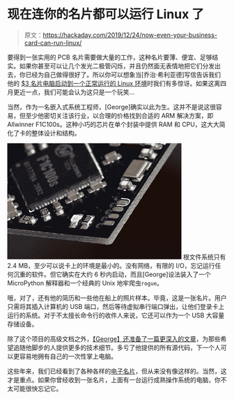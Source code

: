 # 现在连你的名片都可以运行 Linux 了

> 原文：<https://hackaday.com/2019/12/24/now-even-your-business-card-can-run-linux/>

要得到一张实用的 PCB 名片需要做大量的工作，这种名片要薄、便宜、足够结实。如果你甚至可以让几个发光二极管闪烁，并且仍然面无表情地把它们分发出去，你已经为自己做得很好了。所以你可以想象当[乔治·希利亚德]写信告诉我们他的 [$3 名片电脑启动到一个正常运行的 Linux 环境](https://www.thirtythreeforty.net/posts/2019/12/my-business-card-runs-linux/)时我们有多惊讶。如果这离四月更近一点，我们可能会认为这只是一个玩笑…

当然，作为一名嵌入式系统工程师，[George]确实以此为生。这并不是说这很容易，但至少他密切关注该行业，以合理的价格找到合适的 ARM 解决方案，即 Allwinner F1C100s。这种小巧的芯片在单个封装中提供 RAM 和 CPU，这大大简化了卡的整体设计和结构。

[![](img/d2da355549c4007833c0ef7d11352efe.png)](https://hackaday.com/wp-content/uploads/2019/12/linuxcard_detail.jpg) 根文件系统只有 2.4 MB，至少可以说卡上的环境是最小的。没有网络，有限的 I/O，忘记运行任何沉重的软件。但它确实在大约 6 秒内启动，而且[George]设法装入了一个 MicroPython 解释器和一个经典的 Unix 地牢爬虫`rogue`。

哦，对了，还有他的简历和一些他在船上的照片样本。毕竟，这是一张名片。用户只需将其插入计算机的 USB 端口，然后等待虚拟串行端口弹出，让他们登录卡上运行的系统。对于不太擅长命令行的收件人来说，它还可以作为一个 USB 大容量存储设备。

除了这个项目的高级文档之外，[【George】还准备了一篇更深入的文章](https://www.thirtythreeforty.net/posts/2019/12/designing-my-linux-business-card/)，为那些希望追随他脚步的人提供更多的技术细节。多亏了他提供的所有源代码，下一个人可以更容易地拥有自己的一次性掌上电脑。

这些年来，我们已经看到了各种各样的[电子名片](https://hackaday.com/2016/03/13/ekg-business-card-warms-our-hearts/)，但从来没有像这样的。当然，这才是重点。如果你曾经收到一张名片，上面有一台运行成熟操作系统的电脑，你不太可能很快忘记它。